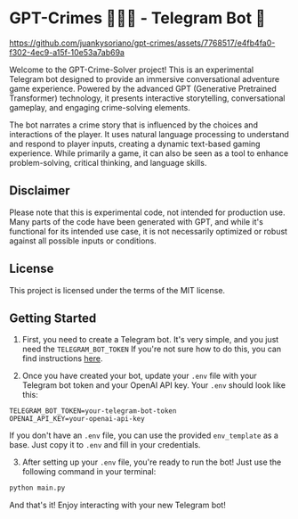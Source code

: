 # GPT-Crimes 🕵🏻‍♂️ - Telegram Bot 🤖

https://github.com/juankysoriano/gpt-crimes/assets/7768517/e4fb4fa0-f302-4ec9-a15f-10e53a7ab69a

Welcome to the GPT-Crime-Solver project! This is an experimental Telegram bot designed to provide an immersive conversational adventure game experience. Powered by the advanced GPT (Generative Pretrained Transformer) technology, it presents interactive storytelling, conversational gameplay, and engaging crime-solving elements.

The bot narrates a crime story that is influenced by the choices and interactions of the player. It uses natural language processing to understand and respond to player inputs, creating a dynamic text-based gaming experience. While primarily a game, it can also be seen as a tool to enhance problem-solving, critical thinking, and language skills.

## Disclaimer

Please note that this is experimental code, not intended for production use. Many parts of the code have been generated with GPT, and while it's functional for its intended use case, it is not necessarily optimized or robust against all possible inputs or conditions.

## License

This project is licensed under the terms of the MIT license.

## Getting Started

1. First, you need to create a Telegram bot. It's very simple, and you just need the `TELEGRAM_BOT_TOKEN`
If you're not sure how to do this, you can find instructions [here](https://core.telegram.org/bots#creating-a-new-bot).

2. Once you have created your bot, update your `.env` file with your Telegram bot token and your OpenAI API key. Your `.env` should look like this:

```
TELEGRAM_BOT_TOKEN=your-telegram-bot-token
OPENAI_API_KEY=your-openai-api-key
```

If you don't have an `.env` file, you can use the provided `env_template` as a base. Just copy it to `.env` and fill in your credentials.

3. After setting up your `.env` file, you're ready to run the bot! Just use the following command in your terminal:

```bash
python main.py
```

And that's it! Enjoy interacting with your new Telegram bot!
